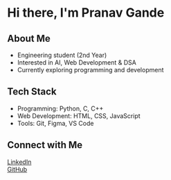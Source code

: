 # Hi there, I'm Pranav Gande  

## About Me  
- Engineering student (2nd Year)  
- Interested in AI, Web Development & DSA  
- Currently exploring programming and development  

## Tech Stack  
- Programming: Python, C, C++  
- Web Development: HTML, CSS, JavaScript  
- Tools: Git, Figma, VS Code  

## Connect with Me  
[LinkedIn](https://www.linkedin.com/in/pranavgande)  
[GitHub](https://github.com/pranavgande)  
